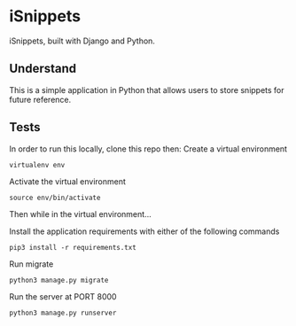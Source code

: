 # iSnippets
iSnippets, built with Django and Python.

## Understand
This is a simple application in Python that allows users to store snippets for future reference.

## Tests
In order to run this locally, clone this repo then:
Create a virtual environment 
```
virtualenv env
```

Activate the virtual environment  
```
source env/bin/activate
```

Then while in the virtual environment... 

Install the application requirements with either of the following commands
```
pip3 install -r requirements.txt
```

Run migrate
```
python3 manage.py migrate
```

Run the server at PORT 8000
```
python3 manage.py runserver
```


